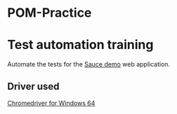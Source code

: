 # POM-Practice

# Test automation training
Automate the tests for the [Sauce demo](https://www.saucedemo.com/) web application.
## Driver used
[Chromedriver for Windows 64](https://storage.googleapis.com/chrome-for-testing-public/128.0.6613.84/win64/chromedriver-win64.zip)
